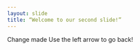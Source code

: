 ```yaml
---
layout: slide
title: “Welcome to our second slide!”
---
```

Change made
Use the left arrow to go back!

